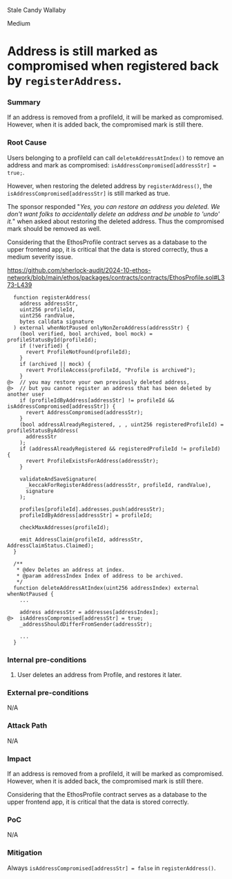 Stale Candy Wallaby

Medium

# Address is still marked as compromised when registered back by `registerAddress`.


### Summary

If an address is removed from a profileId, it will be marked as compromised. However, when it is added back, the compromised mark is still there.

### Root Cause

Users belonging to a profileId can call `deleteAddressAtIndex()` to remove an address and mark as compromised: `isAddressCompromised[addressStr] = true;`.

However, when restoring the deleted address by `registerAddress()`, the `isAddressCompromised[addressStr]` is still marked as true.

The sponsor responded "*Yes, you can restore an address you deleted. We don't want folks to accidentally delete an address and be unable to 'undo' it.*" when asked about restoring the deleted address. Thus the compromised mark should be removed as well.

Considering that the EthosProfile contract serves as a database to the upper frontend app, it is critical that the data is stored correctly, thus a medium severity issue.

https://github.com/sherlock-audit/2024-10-ethos-network/blob/main/ethos/packages/contracts/contracts/EthosProfile.sol#L373-L439

```solidity
  function registerAddress(
    address addressStr,
    uint256 profileId,
    uint256 randValue,
    bytes calldata signature
  ) external whenNotPaused onlyNonZeroAddress(addressStr) {
    (bool verified, bool archived, bool mock) = profileStatusById(profileId);
    if (!verified) {
      revert ProfileNotFound(profileId);
    }
    if (archived || mock) {
      revert ProfileAccess(profileId, "Profile is archived");
    }
@>  // you may restore your own previously deleted address,
@>  // but you cannot register an address that has been deleted by another user
    if (profileIdByAddress[addressStr] != profileId && isAddressCompromised[addressStr]) {
      revert AddressCompromised(addressStr);
    }
    (bool addressAlreadyRegistered, , , uint256 registeredProfileId) = profileStatusByAddress(
      addressStr
    );
    if (addressAlreadyRegistered && registeredProfileId != profileId) {
      revert ProfileExistsForAddress(addressStr);
    }

    validateAndSaveSignature(
      _keccakForRegisterAddress(addressStr, profileId, randValue),
      signature
    );

    profiles[profileId].addresses.push(addressStr);
    profileIdByAddress[addressStr] = profileId;

    checkMaxAddresses(profileId);

    emit AddressClaim(profileId, addressStr, AddressClaimStatus.Claimed);
  }

  /**
   * @dev Deletes an address at index.
   * @param addressIndex Index of address to be archived.
   */
  function deleteAddressAtIndex(uint256 addressIndex) external whenNotPaused {
    ...

    address addressStr = addresses[addressIndex];
@>  isAddressCompromised[addressStr] = true;
    _addressShouldDifferFromSender(addressStr);

    ...
  }
```

### Internal pre-conditions

1. User deletes an address from Profile, and restores it later.

### External pre-conditions

N/A

### Attack Path

N/A

### Impact

If an address is removed from a profileId, it will be marked as compromised. However, when it is added back, the compromised mark is still there.

Considering that the EthosProfile contract serves as a database to the upper frontend app, it is critical that the data is stored correctly.

### PoC

N/A

### Mitigation

Always `isAddressCompromised[addressStr] = false` in `registerAddress()`.